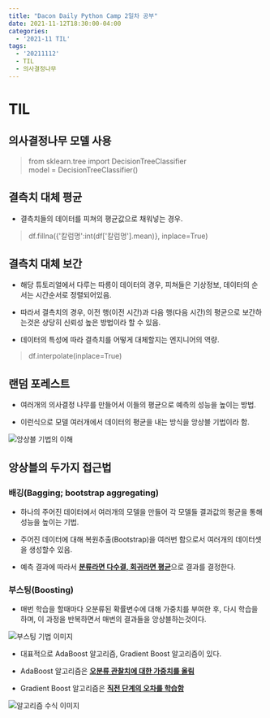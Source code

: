 ```yaml
---
title: "Dacon Daily Python Camp 2일차 공부"
date: 2021-11-12T18:30:00-04:00
categories:
  - '2021-11 TIL'
tags:
  - '20211112'
  - TIL
  - 의사결정나무
---
```



# TIL

## 의사결정나무 모델 사용

> from sklearn.tree import DecisionTreeClassifier  
> model = DecisionTreeClassifier()


## 결측치 대체 평균

* 결측치들의 데이터를 피쳐의 평균값으로 채워넣는 경우.

> df.fillna({'칼럼명':int(df['칼럼명'].mean)}, inplace=True)

## 결측치 대체 보간

* 해당 튜토리얼에서 다루는 따릉이 데이터의 경우, 피쳐들은 기상정보, 데이터의 순서는 시간순서로 정렬되어있음.

* 따라서 결측치의 경우, 이전 행(이전 시간)과 다음 행(다음 시간)의 평균으로 보간하는것은 상당히 신뢰성 높은 방법이라 할 수 있음.

* 데이터의 특성에 따라 결측치를 어떻게 대체할지는 엔지니어의 역량.

> df.interpolate(inplace=True)

    
## 랜덤 포레스트

* 여러개의 의사결정 나무를 만들어서 이들의 평균으로 예측의 성능을 높이는 방법.

* 이런식으로 모델 여러개에서 데이터의 평균을 내는 방식을 앙상블 기법이라 함.

![앙상블 기법의 이해](https://camo.githubusercontent.com/163813d4cc5bd416e2a5249b1a0300a35c6c1496ab894446e5de5233fb9703ee/68747470733a2f2f69302e77702e636f6d2f687567727970696767796b696d2e636f6d2f77702d636f6e74656e742f75706c6f6164732f323031392f30342f72616e646f6d666f72657374332e706e673f726573697a653d383337253243383635)

## 앙상블의 두가지 접근법

### 배깅(Bagging; bootstrap aggregating)

* 하나의 주어진 데이터에서 여러개의 모델을 만들어 각 모델들 결과값의 평균을 통해 성능을 높이는 기법.

* 주어진 데이터에 대해 복원추출(Bootstrap)을 여러번 함으로서 여러개의 데이터셋을 생성할수 있음.
 
* 예측 결과에 따라서 <U><strong>분류라면 다수결, 회귀라면 평균</strong></U>으로 결과를 결정한다.

### 부스팅(Boosting)

* 매번 학습을 할때마다 오분류된 확률변수에 대해 가중치를 부여한 후, 다시 학습을 하며, 이 과정을 반복하면서 매번의 결과들을 앙상블하는것이다.

![부스팅 기법 이미지](https://camo.githubusercontent.com/56c9394a305fed783361563b6fda0bfac34cf7d0e8c8ae717208d35d703c3696/68747470733a2f2f64617461736369656e63652e65752f77702d636f6e74656e742f75706c6f6164732f323032302f30382f3438323234365f315f456e5f32355f466967325f48544d4c2d393738783635322e706e67)

* 대표적으로 AdaBoost 알고리즘, Gradient Boost 알고리즘이 있다.

* AdaBoost 알고리즘은 <U><strong>오분류 관찰치에 대한 가중치를 올림</strong></U>

* Gradient Boost 알고리즘은 <U><strong>직전 단계의 오차를 학습함</strong></U>

![알고리즘 수식 이미지](https://camo.githubusercontent.com/5b182060ed226e415465b0f9b6ddc4bbca7883faa0189582f4e59688e4538cb0/68747470733a2f2f692e737461636b2e696d6775722e636f6d2f743656434f2e706e67)
